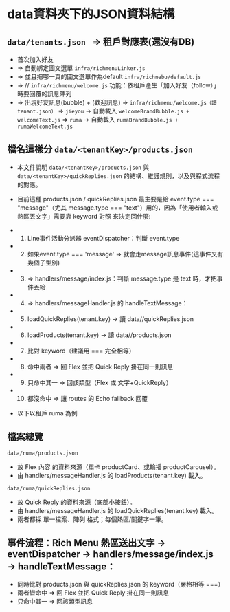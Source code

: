 # data資料夾下的JSON資料結構

## `data/tenants.json ` => 租戶對應表(還沒有DB)
- 首次加入好友
-  => 自動綁定圖文選單 `infra/richmenuLinker.js` 
-  => 並且把哪一頁的圖文選單作為default `infra/richnebu/default.js` 
-  => // `infra/richmenu/welcome.js` 功能：依租戶產生「加入好友（follow）」時要回覆的訊息陣列
-  => 出現好友訊息(bubble) + (歡迎訊息)
=> `infra/richmenu/welcome.js（讀 tenant.json）`
=> `jieyou` → 自動載入 `welcomeBrandBubble.js + welcomeText.js`
=> `ruma` → 自動載入 `rumaBrandBubble.js + rumaWelcomeText.js`



## 檔名這樣分 `data/<tenantKey>/products.json`


- 本文件說明 `data/<tenantKey>/products.json` 與 `data/<tenantKey>/quickReplies.json` 的結構、維護規則，以及與程式流程的對應。
- 目前這種 products.json / quickReplies.json 最主要是給 event.type === "message"（尤其 message.type === "text"）用的，因為「使用者輸入或熱區丟文字」需要靠 keyword 對照 來決定回什麼: 
- 1. Line事件活動分派器 eventDispatcher：判斷 event.type
- 2. 如果event.type === 'message' => 就會走message訊息事件(這事件又有幾個子型別)
- 3. => handlers/message/index.js：判斷 message.type 是 text 時，才把事件丟給
- 4. => handlers/messageHandler.js 的 handleTextMessage：
- 5. loadQuickReplies(tenant.key) → 讀 data/<tenant>/quickReplies.json
- 6. loadProducts(tenant.key) → 讀 data/<tenant>/products.json
- 7. 比對 keyword（建議用 === 完全相等）
- 8. 命中兩者 ⇒ 回 Flex 並把 Quick Reply 掛在同一則訊息
- 9. 只命中其一 ⇒ 回該類型（Flex 或 文字+QuickReply）
- 10. 都沒命中 ⇒ 讓 routes 的 Echo fallback 回覆

- 以下以租戶 ruma 為例

## 檔案總覽

`data/ruma/products.json`
- 放 Flex 內容 的資料來源（單卡 productCard、或輪播 productCarousel）。
- 由 handlers/messageHandler.js 的 loadProducts(tenant.key) 載入。

`data/ruma/quickReplies.json`
- 放 Quick Reply 的資料來源（底部小按鈕）。
- 由 handlers/messageHandler.js 的 loadQuickReplies(tenant.key) 載入。
- 兩者都採 單一檔案、陣列 格式；每個熱區/關鍵字一筆。

## 事件流程：Rich Menu 熱區送出文字 → eventDispatcher → handlers/message/index.js → handleTextMessage：

- 同時比對 products.json 與 quickReplies.json 的 keyword（嚴格相等 ===）
- 兩者皆命中 ⇒ 回 Flex 並把 Quick Reply 掛在同一則訊息
- 只命中其一 ⇒ 回該類型訊息




